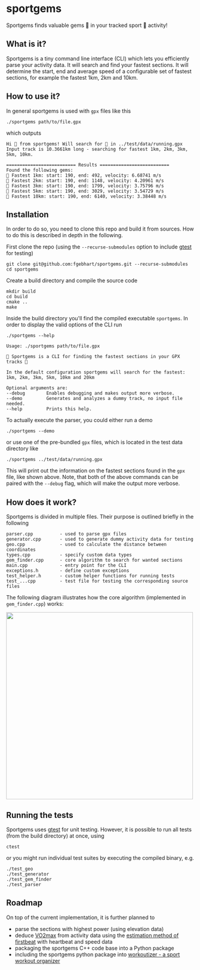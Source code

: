 # sportgems

Sportgems finds valuable gems 💎 in your tracked sport 🚴 activity!


## What is it?
Sportgems is a tiny command line interface (CLI) which lets you efficiently parse your 
activity data. It will search and find your fastest sections. It will determine the start,
end and average speed of a configurable set of fastest sections, for example the fastest
1km, 2km and 10km. 


## How to use it?
In general sportgems is used with `gpx` files like this
```
./sportgems path/to/file.gpx
```
which outputs
```
Hi 👋 from sportgems! Will search for 💎 in ../test/data/running.gpx
Input track is 10.3661km long - searching for fastest 1km, 2km, 3km, 5km, 10km.

========================== Results ==========================
Found the following gems: 
💎 Fastest 1km: start: 190, end: 492, velocity: 6.68741 m/s
💎 Fastest 2km: start: 190, end: 1148, velocity: 4.20961 m/s
💎 Fastest 3km: start: 190, end: 1799, velocity: 3.75796 m/s
💎 Fastest 5km: start: 190, end: 3029, velocity: 3.54729 m/s
💎 Fastest 10km: start: 190, end: 6140, velocity: 3.38448 m/s
```

## Installation
In order to do so, you need to clone this repo and build it from sources. How to do this
is described in depth in the following.

First clone the repo (using the `--recurse-submodules` option to include [gtest](https://github.com/google/googletest/)
for testing)
```
git clone git@github.com:fgebhart/sportgems.git --recurse-submodules
cd sportgems
```

Create a build directory and compile the source code
```
mkdir build
cd build
cmake ..
make
```

Inside the build directory you'll find the compiled executable `sportgems`. In order to display
the valid options of the CLI run
```
./sportgems --help

Usage: ./sportgems path/to/file.gpx

💎 Sportgems is a CLI for finding the fastest sections in your GPX tracks 💎

In the default configuration sportgems will search for the fastest:
1km, 2km, 3km, 5km, 10km and 20km

Optional arguments are:
--debug        Enables debugging and makes output more verbose.
--demo         Generates and analyzes a dummy track, no input file needed.
--help         Prints this help.
```

To actually execute the parser, you could either run a demo
```
./sportgems --demo
```
or use one of the pre-bundled `gpx` files, which is located in the test data directory like
```
./sportgems ../test/data/running.gpx
```
This will print out the information on the fastest sections found in the `gpx`
file, like shown above. Note, that both of the above commands can be paired with the `--debug`
flag, which will make the output more verbose.


## How does it work?

Sportgems is divided in multiple files. Their purpose is outlined briefly in the following
```
parser.cpp          - used to parse gpx files
generator.cpp       - used to generate dummy activity data for testing
geo.cpp             - used to calculate the distance between coordinates
types.cpp           - specify custom data types
gem_finder.cpp      - core algorithm to search for wanted sections
main.cpp            - entry point for the CLI
exceptions.h        - define custom exceptions
test_helper.h       - custom helper functions for running tests
test_...cpp         - test file for testing the corresponding source files
```

The following diagram illustrates how the core algorithm (implemented in `gem_finder.cpp`) works:

<img src="https://i.imgur.com/Jwfyjsk.png" width="500">


## Running the tests
Sportgems uses [gtest](https://github.com/google/googletest/) for unit testing. However, it is
possible to run all tests (from the build directory) at once, using
```
ctest
```

or you might run individual test suites by executing the compiled binary, e.g.
```
./test_geo
./test_generator
./test_gem_finder
./test_parser
```


## Roadmap

On top of the current implementation, it is further planned to
* parse the sections with highest power (using elevation data)
* deduce [VO2max](https://en.wikipedia.org/wiki/VO2_max) from activity data using the [estimation method of firstbeat](https://assets.firstbeat.com/firstbeat/uploads/2017/06/white_paper_VO2max_30.6.2017.pdf) with heartbeat and speed data
* packaging the sportgems C++ code base into a Python package
* including the sportgems python package into [workoutizer - a sport workout organizer](https://github.com/fgebhart/workoutizer)
